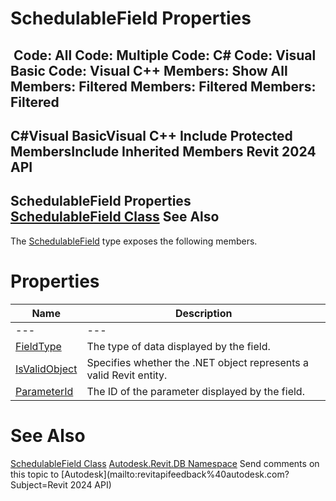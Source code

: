 # SchedulableField Properties

﻿
 Code: All Code: Multiple Code: C# Code: Visual Basic Code: Visual C++  Members: Show All Members: Filtered Members: Filtered Members: Filtered   
---  
C#Visual BasicVisual C++
Include Protected MembersInclude Inherited Members
Revit 2024 API  
---  
SchedulableField Properties  
[SchedulableField Class](84f03bb5-a9b8-581c-631c-6240b4954099.md "SchedulableField Class") See Also  
---  
The [SchedulableField](84f03bb5-a9b8-581c-631c-6240b4954099.md "SchedulableField Class") type exposes the following members.
# Properties
| Name | Description |
| --- | --- |
| --- | --- | --- |
| [FieldType](8ea6756f-aa39-2a10-792a-c22eae32db55.md "FieldType Property") | The type of data displayed by the field. |
| [IsValidObject](d0c82127-a76e-6c8b-9d5c-8df1e52dae0c.md "IsValidObject Property") | Specifies whether the .NET object represents a valid Revit entity. |
| [ParameterId](99e6189b-59e1-100d-cca6-d8eb5e7e917a.md "ParameterId Property") | The ID of the parameter displayed by the field. |

# See Also
[SchedulableField Class](84f03bb5-a9b8-581c-631c-6240b4954099.md "SchedulableField Class")
[Autodesk.Revit.DB Namespace](87546ba7-461b-c646-cbb1-2cb8f5bff8b2.md "Autodesk.Revit.DB Namespace")
Send comments on this topic to [Autodesk](mailto:revitapifeedback%40autodesk.com?Subject=Revit 2024 API)